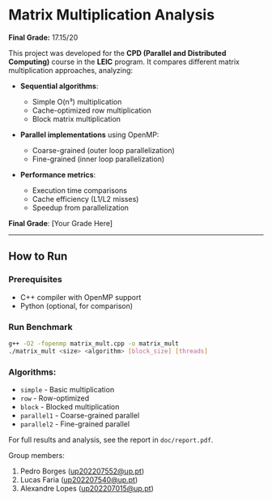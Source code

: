 # Matrix Multiplication Analysis  

**Final Grade:** 17.15/20

This project was developed for the **CPD (Parallel and Distributed Computing)** course in the **LEIC** program. It compares different matrix multiplication approaches, analyzing:  

- **Sequential algorithms**:  
  - Simple O(n³) multiplication  
  - Cache-optimized row multiplication  
  - Block matrix multiplication  

- **Parallel implementations** using OpenMP:  
  - Coarse-grained (outer loop parallelization)  
  - Fine-grained (inner loop parallelization)  

- **Performance metrics**:  
  - Execution time comparisons  
  - Cache efficiency (L1/L2 misses)  
  - Speedup from parallelization  

**Final Grade**: [Your Grade Here]  

---  

## How to Run  

### Prerequisites  
- C++ compiler with OpenMP support  
- Python (optional, for comparison)  

### Run Benchmark  
```bash  
g++ -O2 -fopenmp matrix_mult.cpp -o matrix_mult  
./matrix_mult <size> <algorithm> [block_size] [threads]  
```  

### Algorithms:  
- `simple` - Basic multiplication  
- `row` - Row-optimized  
- `block` - Blocked multiplication  
- `parallel1` - Coarse-grained parallel  
- `parallel2` - Fine-grained parallel  

For full results and analysis, see the report in `doc/report.pdf`.

Group members:

1. Pedro Borges (up202207552@up.pt)
2. Lucas Faria (up202207540@up.pt)
3. Alexandre Lopes (up202207015@up.pt)
